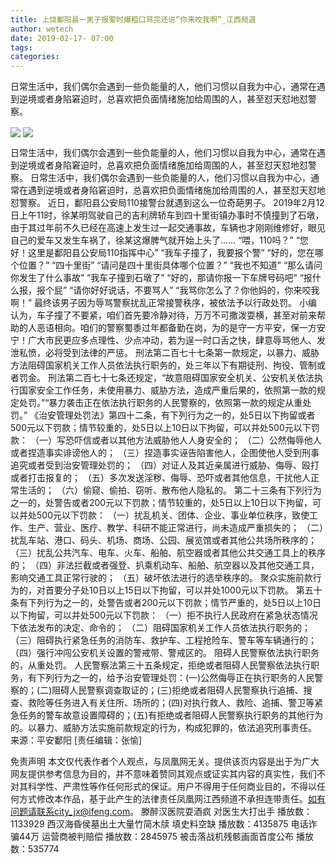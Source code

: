 ```yaml
---
title: 上饶鄱阳县一男子报警时爆粗口骂完还说“你来咬我啊”_江西频道
author: wetech
date: 2019-02-17- 07:00
tags: 
categories: 
---
```

日常生活中，我们偶尔会遇到一些负能量的人，他们习惯以自我为中心，通常在遇到逆境或者身陷窘迫时，总喜欢把负面情绪施加给周围的人，甚至怼天怼地怼警察。
<!-- more -->
                
<img align="center" border="0" src="http://p0.ifengimg.com/fck/2019_08/a4af96907ad60da_w1080_h810.jpg" />
                
<img align="center" border="0" src="http://p2.ifengimg.com/a/2016/0810/204c433878d5cf9size1_w16_h16.png" />
            
日常生活中，我们偶尔会遇到一些负能量的人，他们习惯以自我为中心，通常在遇到逆境或者身陷窘迫时，总喜欢把负面情绪施加给周围的人，甚至怼天怼地怼警察。
日常生活中，我们偶尔会遇到一些负能量的人，他们习惯以自我为中心，通常在遇到逆境或者身陷窘迫时，总喜欢把负面情绪施加给周围的人，甚至怼天怼地怼警察。
近日，鄱阳县公安局110接警台就遇到这么一位奇葩男子。
2019年2月12日上午11时，徐某明驾驶自己的吉利牌轿车到四十里街镇办事时不慎撞到了石墩，由于其过年前不久已经在高速上发生过一起交通事故，车辆也才刚刚维修好，眼见自己的爱车又发生车祸了，徐某这爆脾气就开始上头了……
“喂，110吗？”
“您好！这里是鄱阳县公安局110指挥中心”
“我车子撞了，我要报个警”
“好的，您在哪个位置？”
“四十里街”
“请问是四十里街具体哪个位置？”
“我也不知道”
“那么请问你发生了什么事故”
“我车子撞到石墩了”
“好的，那请你报一下车牌号码吧”
“报什么报，报个屁”
“请你好好说话，不要骂人”
“我骂你怎么了？你他妈的，你来咬我啊！”
最终该男子因为辱骂警察扰乱正常接警秩序，被依法予以行政处罚。
小编认为，车子撞了不要紧，咱们首先要冷静对待，万万不可撒泼耍横，甚至对前来帮助的人恶语相向。咱们的警察蜀黍过年都备勤在岗，为的是守一方平安，保一方安宁！广大市民更应多点理性、少点冲动，若为逞一时口舌之快，肆意辱骂他人、发泄私愤，必将受到法律的严惩。
刑法第二百七十七条第一款规定，以暴力、威胁方法阻碍国家机关工作人员依法执行职务的，处三年以下有期徒刑、拘役、管制或者罚金。
刑法第二百七十七条还规定，“故意阻碍国家安全机关、公安机关依法执行国家安全工作任务，未使用暴力、威胁方法，造成严重后果的，依照第一款的规定处罚。”“暴力袭击正在依法执行职务的人民警察的，依照第一款的规定从重处罚。”
《治安管理处罚法》第四十二条，有下列行为之一的，处5日以下拘留或者500元以下罚款；情节较重的，处5日以上10日以下拘留，可以并处500元以下罚款：
（一）写恐吓信或者以其他方法威胁他人人身安全的；
（二）公然侮辱他人或者捏造事实诽谤他人的；
（三）捏造事实诬告陷害他人，企图使他人受到刑事追究或者受到治安管理处罚的；
（四）对证人及其近亲属进行威胁、侮辱、殴打或者打击报复的；
（五）多次发送淫秽、侮辱、恐吓或者其他信息，干扰他人正常生活的；
（六）偷窥、偷拍、窃听、散布他人隐私的。
第二十三条有下列行为之一的，处警告或者200元以下罚款；情节较重的，处5日以上10日以下拘留，可以并处500元以下罚款：
（一）扰乱机关、团体、企业、事业单位秩序，致使工作、生产、营业、医疗、教学、科研不能正常进行，尚未造成严重损失的；
（二）扰乱车站、港口、码头、机场、商场、公园、展览馆或者其他公共场所秩序的；
（三）扰乱公共汽车、电车、火车、船舶、航空器或者其他公共交通工具上的秩序的；
（四）非法拦截或者强登、扒乘机动车、船舶、航空器以及其他交通工具，影响交通工具正常行驶的；
（五）破坏依法进行的选举秩序的。
聚众实施前款行为的，对首要分子处10日以上15日以下拘留，可以并处1000元以下罚款。
第五十条有下列行为之一的，处警告或者200元以下罚款；情节严重的，处5日以上10日以下拘留，可以并处500元以下罚款：
（一）拒不执行人民政府在紧急状态情况下依法发布的决定、命令的；
（二）阻碍国家机关工作人员依法执行职务的；
（三）阻碍执行紧急任务的消防车、救护车、工程抢险车、警车等车辆通行的；
（四）强行冲闯公安机关设置的警戒带、警戒区的。
阻碍人民警察依法执行职务的，从重处罚。
人民警察法第三十五条规定，拒绝或者阻碍人民警察依法执行职务，有下列行为之一的，给予治安管理处罚：(一)公然侮辱正在执行职务的人民警察的；(二)阻碍人民警察调查取证的；(三)拒绝或者阻碍人民警察执行追捕、搜查、救险等任务进入有关住所、场所的；(四)对执行救人、救险、追捕、警卫等紧急任务的警车故意设置障碍的；(五)有拒绝或者阻碍人民警察执行职务的其他行为的。以暴力、威胁方法实施前款规定的行为，构成犯罪的，依法追究刑事责任。
来源：平安鄱阳
[责任编辑：张愉]
            
免责声明
本文仅代表作者个人观点，与凤凰网无关。提供该页内容是出于为广大网友提供参考信息为目的，并不意味着赞同其观点或证实其内容的真实性，我们不对其科学性、严肃性等作任何形式的保证。用户不得用于任何商业目的，不得以任何方式修改本作品，基于此产生的法律责任凤凰网江西频道不承担连带责任。如有问题请联系city_jx@ifeng.com。
滕醉汉医院耍酒疯 对医生大打出手
播放数：1133929
西汉海昏侯墓出土大量竹简木牍 填史料空缺
播放数：4135875
电话诈骗44万 运营商被判赔偿
播放数：2845975
被击落战机残骸画面首度公布
播放数：535774
